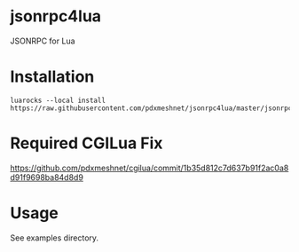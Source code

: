 # jsonrpc4lua
JSONRPC for Lua

# Installation #
```
luarocks --local install https://raw.githubusercontent.com/pdxmeshnet/jsonrpc4lua/master/jsonrpc4lua.rockspec
```

# Required CGILua Fix #
https://github.com/pdxmeshnet/cgilua/commit/1b35d812c7d637b91f2ac0a8d91f9698ba84d8d9

# Usage #
See examples directory.
